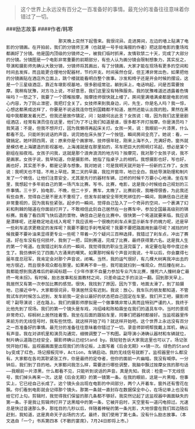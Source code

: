 > 这个世界上永远没有百分之一百准备好的事情。最充分的准备往往意味着你错过了一切。

###励志故事
####作者/韩寒

						那天晚上突然下起雪来。我很诧异。走进房间，左边的墙上贴满了电影的分镜画。在开拍前，我们的分镜师王溥（也就是一号手绘海报的作者）把这部电影的重场戏都画好了分镜。他是国内顶级的分镜师之一，被我们临时抓来，友情软禁二十天，完成了大部分的分镜。分镜图是一个电影非常重要的前期部分，有些人认为画分镜会限制想象力，其实反之，导演和摄影师先确认大致分镜，分镜师将其画出，有了分镜画，大家才能在现场有更多的空间和时间去发挥，而且能更合理地分配器材，节约开支。时间虽然仓促，但王溥非常出色，如果把他的分镜画贴在酒店外立面上，跳个楼就能看明白整个故事。沙发和椅子还是开会时候的摆设。这是一个三星级酒店，靠近车墩影视基地，很多剧组常驻。躺到床上，电话响起，问是否需要按摩。我稍有犹豫，对方马上说，不好意思，我们这里没有特殊服务。我的犹豫难道还透露着色情味吗？一怒之下，我要了一个颈椎按摩。按摩技师很快就上楼了。房间里满墙满桌都是电影的核心内容，为了防止泄密，我把灯全关了。女技师来到我身边，问，先生，你是名人吗？我一惊，心想这都黑成这样了，你要是不说话我连你性别国籍都不知道，居然还能认出我的脸。果然在黑暗中我都散发着光芒。但我还是故作镇定，问：姑娘何出此言？女孩说：哦，因为我们这里是剧组酒店，经常有演员住在这里，他们为了不让我们知道是谁，很多都不开灯按摩。你是演员吗？我笑道：不是，但我不想开灯，因为我懒得再起床关灯。女孩一笑，说：我眼前一片漆黑，什么都看不见。只能听到说话的声音。说完她在床头按了一个按钮，瞬间房间全亮了。她说：看，一键搞定。她环顾四周，说：原来你是个画家呀。技师很年轻，刚来上海不久，充满好奇。窗外就是模仿老上海建造的影视基地，上海滩就是在那里拍的，吊车把巨大的照明灯吊起，想必是某个剧组在拍夜戏。女孩子问我，这就是那个浪奔浪流的地方吗？按摩完，我对那个女孩子说，我不是画家。女孩子说，我早知道，你是摄影师。她指了指桌子上的相机。我想摄影也好，写也好，画也好，其实差不多，都是记录与想象。我对她说：可是我明天就开始干一份新的工作了。女孩说：我明天也不错，不用上早班。第二天的早晨，我拉开窗帘，地已全白。我给导演助理和制片发了一个微信，让他们注意安全，尤其是先行的器材车辆，过桥的时候千万要小心地滑。坐在车里，我想起十多年前自己的第一场汽车比赛。写书，比赛，电影，这是我小时候给自己规划的三件事情。三十岁，拍电影，不晚，但二十岁，赛车，太晚了。比赛前夜，我睡得很香，为此我还有些自责，觉得自己是不是太不重视了，但发车前被安全带死死绑住的一瞬间，我确信自己还是非常重视的，因为我有些紧张。起步的一瞬间，觉得自己坠入了一个奇异的空间，一个裹满了幻彩和荆棘的隧道在你面前打开了。不敢相信此刻自己居然在一台赛车中，参加全国最高级别的锦标赛。我看了看四周飞快后退的景物，确信自己是在比赛中。很快第一个弯道就要来临，我应该是漂移呢，还是稳定地走线入弯呢？我应该用一个很晚的刹车点来显示新车手的魄力呢，还是早一些刹车追求更稳定的发挥呢？我要不要拉手刹甩尾呢？我要不要把路面用到最尽呢？减挡的时候我要不要补油来显得更专业一些呢？带着一万个疑问三百种选择，我错过了刹车点，冲出了赛道。好在车没有任何损坏，我倒了一把，回到赛道，完成了比赛，最终获得第六名。这是我人生的第一个弯道。在我错过刹车点的一瞬间，我觉得我的职业生涯完蛋了，肯定要在耻辱中度过余生了。我仿佛听见了四面八方涌来的嘲笑。如果那时候有个声音对我说，十年以后，你会赢得七届年度总冠军，我肯定会对那个声音说，闭嘴。当然，我的运气很好，有几棵大树离我冲出去的地方很近，而且很多观众都在那里。如果再不幸一些，我可能就扫到一堆观众，然后撞在树上。我都能想到我遇难后的新闻标题——《少年作家不自量力参加专业汽车比赛，撞死六人撞树身亡最终一弯未拐》。有时候，励志故事和反面教材之间，只差命运之手的淡淡一翻。回到那天早上，我居然又有第一次参加比赛的感觉。很快，我找到了原因，因为下雪，地面太滑了。到了拍摄地，已接近中午。大家都很诧异，导演居然没有迟到。我说：放心，我车队的朋友都知道，不管我试车的时候怎么迟到，发车前我一定会以最好的状态把自己固定在车里。我们开工吧，摄影师呢？副导演说：还在路上。我们的摄影师廖拟是一个做事情非常认真而且特别严谨的人，我终于比他先到了现场。我们的第一个镜头是车戏，冯绍峰和陈柏霖坐在我们的道具车中。当时的景观非常奇幻，棕榈树上居然挂着雪。我坐在后面的跟拍车里，同事们把器材都接好。当监视器里传来前方的无线信号时，我有些恍惚。就这样开始了吗？就这样开始吧。这个世界上永远没有百分之一百准备好的事情。最充分的准备往往意味着你错过了一切。录音师郭明帮我戴上耳机，确认有声音。我在对讲机里和演员沟通完，细微调整了一下构图。副导演小涛确认器材和车辆就位，制片确认道路已经安全，摄影师确认已经Stand by。我轻轻告诉大家我这里也可以了。场记张悦开始打板。监视器画面里出现我们的场记板，上面写着《后会无期》××镜一次。绿色的Stand by变成了红色，场记报板完毕，Action，车辆启动。我的无线信号就断了。监视器里什么都没有。大家都在各司其职紧张工作，你是最终的定夺者，但你的面前一片幽暗。我没有喊停。一分钟后，我们到了目的地。大家都问我怎么样，需要进行哪些调整，我脑中飘过按摩女孩的那句话——我眼前一片漆黑，什么都看不见，只能听到说话的声音。真是先知。我说：检查一下无线信号，我们掉头再来一次。这是《后会无期》的第一镜第一条。在我的眼前，这是一片黑暗，但事实上，它已经自己长成了。这个镜头会出现在电影的中间部分，两个人开着车，窗外还有雪花在飘。你们看到电影就会记得那个镜头。那第一条就一直封存在数据保全中心，在场记单上也没有给它打上勾。剪辑时，我觉得我们保留的那几条都不够好。我突然记起了这监视器中画面缺失的第一条。于是我让剪辑师打开了这黑暗中的第一条，它被开启时，天空里有一道闪电掠过。光速总是快过音速那么多，那炫目的几秒以后，伴随着神秘的第一条光影，大地惊雷在我们耳边随后赶到，我知道，这是真命天子出场的方式。最终，我们使用了第七条。没有什么励志故事。（本文选自「一个」书系第四本《不散的宴席》，7月24日即将上市。）			  		